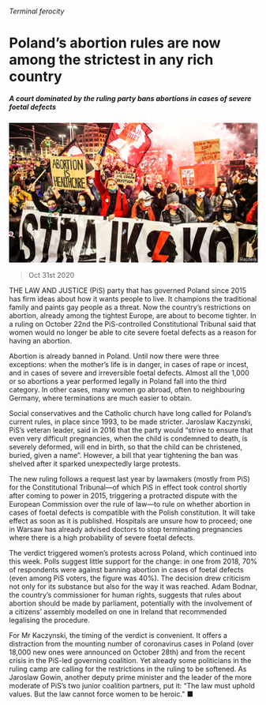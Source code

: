 ###### Terminal ferocity

# Poland’s abortion rules are now among the strictest in any rich country 

##### A court dominated by the ruling party bans abortions in cases of severe foetal defects 

![image](images/20201031_EUP004_0.jpg) 

> Oct 31st 2020 

THE LAW AND JUSTICE (PiS) party that has governed Poland since 2015 has firm ideas about how it wants people to live. It champions the traditional family and paints gay people as a threat. Now the country’s restrictions on abortion, already among the tightest Europe, are about to become tighter. In a ruling on October 22nd the PiS-controlled Constitutional Tribunal said that women would no longer be able to cite severe foetal defects as a reason for having an abortion.

Abortion is already banned in Poland. Until now there were three exceptions: when the mother’s life is in danger, in cases of rape or incest, and in cases of severe and irreversible foetal defects. Almost all the 1,000 or so abortions a year performed legally in Poland fall into the third category. In other cases, many women go abroad, often to neighbouring Germany, where terminations are much easier to obtain.


Social conservatives and the Catholic church have long called for Poland’s current rules, in place since 1993, to be made stricter. Jaroslaw Kaczynski, PiS’s veteran leader, said in 2016 that the party would “strive to ensure that even very difficult pregnancies, when the child is condemned to death, is severely deformed, will end in birth, so that the child can be christened, buried, given a name”. However, a bill that year tightening the ban was shelved after it sparked unexpectedly large protests.

The new ruling follows a request last year by lawmakers (mostly from PiS) for the Constitutional Tribunal—of which PiS in effect took control shortly after coming to power in 2015, triggering a protracted dispute with the European Commission over the rule of law—to rule on whether abortion in cases of foetal defects is compatible with the Polish constitution. It will take effect as soon as it is published. Hospitals are unsure how to proceed; one in Warsaw has already advised doctors to stop terminating pregnancies where there is a high probability of severe foetal defects.

The verdict triggered women’s protests across Poland, which continued into this week. Polls suggest little support for the change: in one from 2018, 70% of respondents were against banning abortion in cases of foetal defects (even among PiS voters, the figure was 40%). The decision drew criticism not only for its substance but also for the way it was reached. Adam Bodnar, the country’s commissioner for human rights, suggests that rules about abortion should be made by parliament, potentially with the involvement of a citizens’ assembly modelled on one in Ireland that recommended legalising the procedure.

For Mr Kaczynski, the timing of the verdict is convenient. It offers a distraction from the mounting number of coronavirus cases in Poland (over 18,000 new ones were announced on October 28th) and from the recent crisis in the PiS-led governing coalition. Yet already some politicians in the ruling camp are calling for the restrictions in the ruling to be softened. As Jaroslaw Gowin, another deputy prime minister and the leader of the more moderate of PiS’s two junior coalition partners, put it: “The law must uphold values. But the law cannot force women to be heroic.” ■


